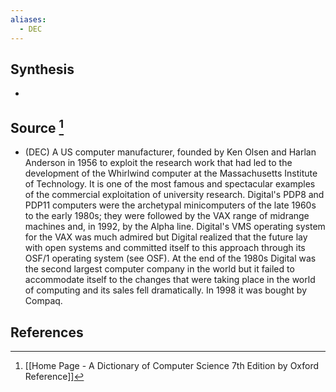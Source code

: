 ```yaml
---
aliases:
  - DEC
---
```

## Synthesis
- 
## Source [^1]
- (DEC) A US computer manufacturer, founded by Ken Olsen and Harlan Anderson in 1956 to exploit the research work that had led to the development of the Whirlwind computer at the Massachusetts Institute of Technology. It is one of the most famous and spectacular examples of the commercial exploitation of university research. Digital's PDP8 and PDP11 computers were the archetypal minicomputers of the late 1960s to the early 1980s; they were followed by the VAX range of midrange machines and, in 1992, by the Alpha line. Digital's VMS operating system for the VAX was much admired but Digital realized that the future lay with open systems and committed itself to this approach through its OSF/1 operating system (see OSF). At the end of the 1980s Digital was the second largest computer company in the world but it failed to accommodate itself to the changes that were taking place in the world of computing and its sales fell dramatically. In 1998 it was bought by Compaq.
## References

[^1]: [[Home Page - A Dictionary of Computer Science 7th Edition by Oxford Reference]]